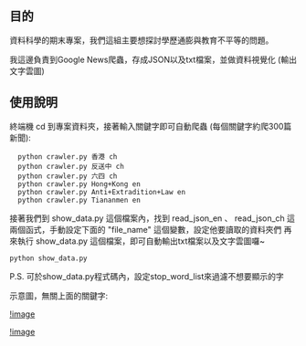 ## 目的

資料科學的期末專案，我們這組主要想探討學歷通膨與教育不平等的問題。

我這邊負責到Google News爬蟲，存成JSON以及txt檔案，並做資料視覺化 (輸出文字雲圖)

## 使用說明

終端機 cd 到專案資料夾，接著輸入關鍵字即可自動爬蟲 (每個關鍵字約爬300篇新聞): 

```python=
  python crawler.py 香港 ch
  python crawler.py 反送中 ch
  python crawler.py 六四 ch
  python crawler.py Hong+Kong en
  python crawler.py Anti+Extradition+Law en
  python crawler.py Tiananmen en
```

接著我們到 show_data.py 這個檔案內，找到 read_json_en 、 read_json_ch 這兩個函式，手動設定下面的 "file_name" 這個變數，設定他要讀取的資料夾們
再來執行 show_data.py 這個檔案，即可自動輸出txt檔案以及文字雲圖囉~ 

```python=
python show_data.py
```

P.S. 可於show_data.py程式碼內，設定stop_word_list來過濾不想要顯示的字

示意圖，無關上面的關鍵字:

[!image](https://github.com/shawn2000100/10720CS_570100_DataScience/blob/master/DataScience_Final/word_count_text_ch.png?raw=true)

[!image](https://github.com/shawn2000100/10720CS_570100_DataScience/blob/master/DataScience_Final/word_count_text_en_revised.png)
